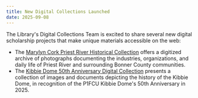 ```yaml
---
title: New Digital Collections Launched
date: 2025-09-08
---
```


The Library's Digital Collections Team is excited to share several new digital scholarship projects that make unique materials accessible on the web:

- The [Marylyn Cork Priest River Historical Collection](https://www.lib.uidaho.edu/digital/priestriver/)  offers a digitized archive of photographs documenting the industries, organizations, and daily life of Priest River and surrounding Bonner County communities.
- The [Kibbie Dome 50th Anniversary Digital Collection](https://www.lib.uidaho.edu/digital/kibbiedome/) presents a collection of images and documents depicting the history of the Kibbie Dome, in recognition of the P1FCU Kibbie Dome's 50th Anniversary in 2025. 



